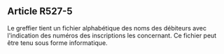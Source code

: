 Article R527-5
----
Le greffier tient un fichier alphabétique des noms des débiteurs avec
l'indication des numéros des inscriptions les concernant. Ce fichier peut être
tenu sous forme informatique.
